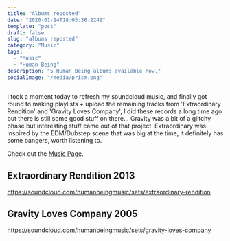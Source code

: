 ```yaml
---
title: "Albums reposted"
date: "2020-01-14T18:03:36.224Z"
template: "post"
draft: false
slug: "albums reposted"
category: "Music"
tags:
  - "Music"
  - "Human Being"
description: "5 Human Being albums available now."
socialImage: "/media/prism.png"
---
```


I took a moment today to refresh my soundcloud music, and finally got round to making playlists + upload the remaining tracks from 'Extraordinary Rendition' and 'Gravity Loves Company', I did these records a long time ago but there is still some good stuff on there... Gravity was a bit of a glitchy phase but interesting stuff came out of that project.  Extraordinary was inspired by the EDM/Dubstep scene that was big at the time, it definitely has some bangers, worth listening to.

Check out the [Music Page](/pages/human_being_music).

## Extraordinary Rendition 2013

https://soundcloud.com/humanbeingmusic/sets/extraordinary-rendition

## Gravity Loves Company 2005

https://soundcloud.com/humanbeingmusic/sets/gravity-loves-company

